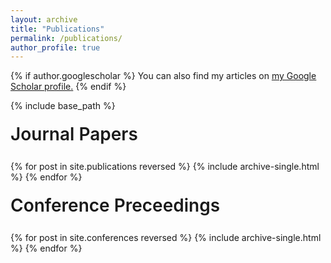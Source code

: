 ```yaml
---
layout: archive
title: "Publications"
permalink: /publications/
author_profile: true
---
```


{% if author.googlescholar %}
  You can also find my articles on <u><a href="{{author.googlescholar}}">my Google Scholar profile</a>.</u>
{% endif %}

{% include base_path %}

<div style="display: flex;
    flex-direction: row;
    height: 60px;
    font-size: 28px;
    font-weight: 600;
    margin-top: 20px;">
Journal Papers
</div>
{% for post in site.publications reversed %}
  {% include archive-single.html %}
{% endfor %}

<div style="display: flex;
    flex-direction: row;
    height: 60px;
    font-size: 28px;
    font-weight: 600;
    margin-top: 20px;">
Conference Preceedings
</div>
{% for post in site.conferences reversed %}
  {% include archive-single.html %}
{% endfor %}
